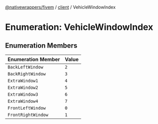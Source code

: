 [@nativewrappers/fivem](../../README.md) / [client](../README.md) / VehicleWindowIndex

# Enumeration: VehicleWindowIndex

## Enumeration Members

| Enumeration Member | Value |
| :------ | :------ |
| `BackLeftWindow` | `2` |
| `BackRightWindow` | `3` |
| `ExtraWindow1` | `4` |
| `ExtraWindow2` | `5` |
| `ExtraWindow3` | `6` |
| `ExtraWindow4` | `7` |
| `FrontLeftWindow` | `0` |
| `FrontRightWindow` | `1` |
